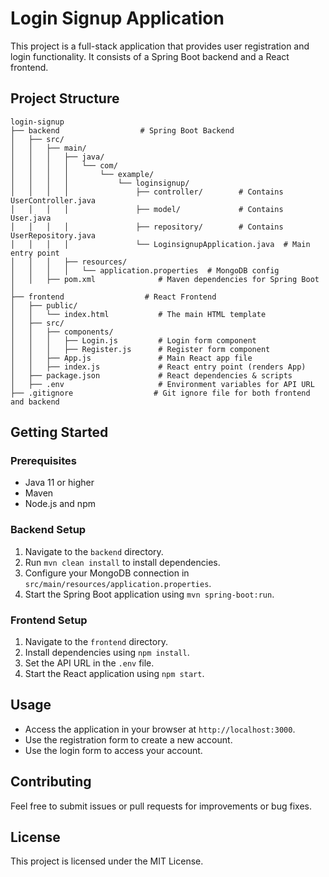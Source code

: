 # Login Signup Application

This project is a full-stack application that provides user registration and login functionality. It consists of a Spring Boot backend and a React frontend.

## Project Structure

```
login-signup
├── backend                  # Spring Boot Backend
│   ├── src/
│   │   ├── main/
│   │   │   ├── java/
│   │   │   │   └── com/
│   │   │   │       └── example/
│   │   │   │           └── loginsignup/
│   │   │   │               ├── controller/        # Contains UserController.java
│   │   │   │               ├── model/             # Contains User.java
│   │   │   │               ├── repository/        # Contains UserRepository.java
│   │   │   │               └── LoginsignupApplication.java  # Main entry point
│   │   │   ├── resources/
│   │   │   │   └── application.properties  # MongoDB config
│   │   ├── pom.xml              # Maven dependencies for Spring Boot
│
├── frontend                  # React Frontend
│   ├── public/
│   │   └── index.html           # The main HTML template
│   ├── src/
│   │   ├── components/
│   │   │   ├── Login.js         # Login form component
│   │   │   ├── Register.js      # Register form component
│   │   ├── App.js               # Main React app file
│   │   ├── index.js             # React entry point (renders App)
│   ├── package.json             # React dependencies & scripts
│   ├── .env                     # Environment variables for API URL
├── .gitignore                  # Git ignore file for both frontend and backend
```

## Getting Started

### Prerequisites

- Java 11 or higher
- Maven
- Node.js and npm

### Backend Setup

1. Navigate to the `backend` directory.
2. Run `mvn clean install` to install dependencies.
3. Configure your MongoDB connection in `src/main/resources/application.properties`.
4. Start the Spring Boot application using `mvn spring-boot:run`.

### Frontend Setup

1. Navigate to the `frontend` directory.
2. Install dependencies using `npm install`.
3. Set the API URL in the `.env` file.
4. Start the React application using `npm start`.

## Usage

- Access the application in your browser at `http://localhost:3000`.
- Use the registration form to create a new account.
- Use the login form to access your account.

## Contributing

Feel free to submit issues or pull requests for improvements or bug fixes.

## License

This project is licensed under the MIT License.